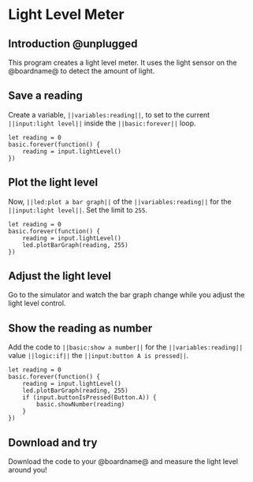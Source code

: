 # Light Level Meter

## Introduction @unplugged

This program creates a light level meter. It uses the light sensor on the @boardname@
to detect the amount of light.

## Save a reading

Create a variable, ``||variables:reading||``, to set to the current ``||input:light level||`` inside the ``||basic:forever||`` loop.

```blocks
let reading = 0
basic.forever(function() {
    reading = input.lightLevel()
})
```

## Plot the light level

Now, ``||led:plot a bar graph||`` of the ``||variables:reading||`` for the ``||input:light level||``. Set the limit to `255`.

```blocks
let reading = 0
basic.forever(function() {
    reading = input.lightLevel()
    led.plotBarGraph(reading, 255)
})
```

## Adjust the light level

Go to the simulator and watch the bar graph change while you adjust the light level control.

## Show the reading as number

Add the code to ``||basic:show a number||`` for the ``||variables:reading||``  value
``||logic:if||`` the ``||input:button A is pressed||``.

```blocks
let reading = 0
basic.forever(function() {
    reading = input.lightLevel()
    led.plotBarGraph(reading, 255)
    if (input.buttonIsPressed(Button.A)) {
        basic.showNumber(reading)
    }
})
```

## Download and try

Download the code to your @boardname@ and measure the light level around you!